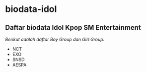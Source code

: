# biodata-idol
Daftar biodata Idol Kpop SM Entertainment
---
*Berikut adalah daftar Boy Group dan Girl Group.*
- NCT
- EXO
- SNSD
- AESPA
